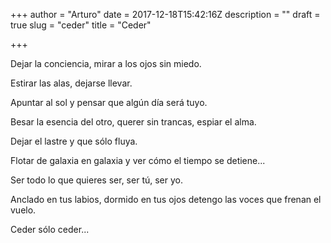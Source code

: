 +++
author = "Arturo"
date = 2017-12-18T15:42:16Z
description = ""
draft = true
slug = "ceder"
title = "Ceder"

+++

Dejar la conciencia, mirar  a los ojos sin miedo.

Estirar las alas, dejarse llevar.

Apuntar al sol y pensar que algún día será tuyo.

Besar la esencia del otro, querer sin trancas, espiar el alma.

Dejar el lastre y que sólo fluya. 

Flotar de galaxia en galaxia y ver cómo el tiempo se detiene...

Ser todo lo que quieres ser, ser tú, ser yo.

Anclado en tus labios, dormido en tus ojos detengo las voces que frenan el vuelo.

Ceder sólo ceder...

                                      
